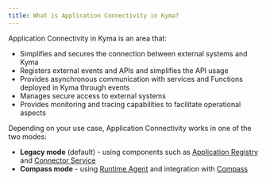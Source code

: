 ```yaml
---
title: What is Application Connectivity in Kyma?
---
```


Application Connectivity in Kyma is an area that: 

- Simplifies and secures the connection between external systems and Kyma
- Registers external events and APIs and simplifies the API usage
- Provides asynchronous communication with services and Functions deployed in Kyma through events
- Manages secure access to external systems
- Provides monitoring and tracing capabilities to facilitate operational aspects

Depending on your use case, Application Connectivity works in one of the two modes: 
- **Legacy mode** (default) - using components such as [Application Registry](ac-03-application-registry.md) and [Connector Service](docs/05-technical-reference/00-architecture/ac-02-connector-service.md)
- **Compass mode** - using [Runtime Agent](ra-01-runtime-agent-overview.md) and integration with [Compass](https://github.com/kyma-incubator/compass)